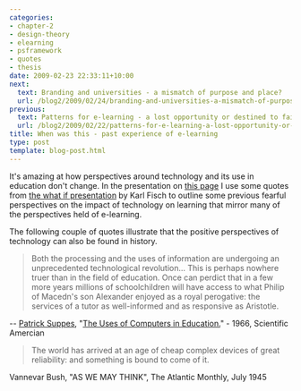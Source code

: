 ```yaml
---
categories:
- chapter-2
- design-theory
- elearning
- psframework
- quotes
- thesis
date: 2009-02-23 22:33:11+10:00
next:
  text: Branding and universities - a mismatch of purpose and place?
  url: /blog2/2009/02/24/branding-and-universities-a-mismatch-of-purpose-and-place/
previous:
  text: Patterns for e-learning - a lost opportunity or destined to fail
  url: /blog2/2009/02/22/patterns-for-e-learning-a-lost-opportunity-or-destined-to-fail/
title: When was this - past experience of e-learning
type: post
template: blog-post.html
---
```

It's amazing at how perspectives around technology and its use in education don't change. In the presentation on [this page](http://coursedesign.wordpress.com/thinking/) I use some quotes from [the what if presentation](http://thefischbowl.blogspot.com/2006/09/what-if.html) by Karl Fisch to outline some previous fearful perspectives on the impact of technology on learning that mirror many of the perspectives held of e-learning.

The following couple of quotes illustrate that the positive perspectives of technology can also be found in history.

> Both the processing and the uses of information are undergoing an unprecedented technological revolution... This is perhaps nowhere truer than in the field of education. Once can perdict that in a few more years millions of schoolchildren will have access to what Philip of Macedn's son Alexander enjoyed as a royal perogative: the services of a tutor as well-informed and as responsive as Aristotle.

\-- [Patrick Suppes](http://suppes-corpus.stanford.edu/), "[The Uses of Computers in Education.](http://suppes-corpus.stanford.edu/articles/comped/67.pdf)" - 1966, Scientific Amercian

> The world has arrived at an age of cheap complex devices of great reliability: and something is bound to come of it.

Vannevar Bush, "AS WE MAY THINK", The Atlantic Monthly, July 1945